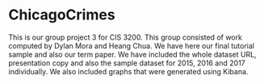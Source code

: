 # ChicagoCrimes

This is our group project 3 for CIS 3200. This group consisted of work computed by Dylan Mora and Heang Chua. 
We have here our final tutorial sample and also our term paper. 
We have included the whole dataset URL, presentation copy and also the sample dataset for 2015, 2016 and 2017 individually. 
We also included graphs that were generated using Kibana. 
